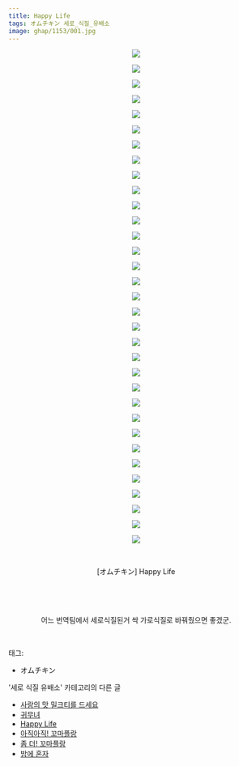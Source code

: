 ```yaml
---
title: Happy Life
tags: オムチキン 세로_식질_유배소
image: ghap/1153/001.jpg
---
```

<div class="article">
<p style="text-align: center; clear: none; float: none;"><img src="{{ site.nasurl }}/ghap/1153/001.jpg"/></p>
<p style="text-align: center; clear: none; float: none;"><img src="{{ site.nasurl }}/ghap/1153/002.jpg"/></p>
<p style="text-align: center; clear: none; float: none;"><img src="{{ site.nasurl }}/ghap/1153/003.jpg"/></p>
<p style="text-align: center; clear: none; float: none;"><img src="{{ site.nasurl }}/ghap/1153/004.jpg"/></p>
<p style="text-align: center; clear: none; float: none;"><img src="{{ site.nasurl }}/ghap/1153/005.jpg"/></p>
<p style="text-align: center; clear: none; float: none;"><img src="{{ site.nasurl }}/ghap/1153/006.jpg"/></p>
<p style="text-align: center; clear: none; float: none;"><img src="{{ site.nasurl }}/ghap/1153/007.jpg"/></p>
<p style="text-align: center; clear: none; float: none;"><img src="{{ site.nasurl }}/ghap/1153/008.jpg"/></p>
<p style="text-align: center; clear: none; float: none;"><img src="{{ site.nasurl }}/ghap/1153/009.jpg"/></p>
<p style="text-align: center; clear: none; float: none;"><img src="{{ site.nasurl }}/ghap/1153/010.jpg"/></p>
<p style="text-align: center; clear: none; float: none;"><img src="{{ site.nasurl }}/ghap/1153/011.jpg"/></p>
<p style="text-align: center; clear: none; float: none;"><img src="{{ site.nasurl }}/ghap/1153/012.jpg"/></p>
<p style="text-align: center; clear: none; float: none;"><img src="{{ site.nasurl }}/ghap/1153/013.jpg"/></p>
<p style="text-align: center; clear: none; float: none;"><img src="{{ site.nasurl }}/ghap/1153/014.jpg"/></p>
<p style="text-align: center; clear: none; float: none;"><img src="{{ site.nasurl }}/ghap/1153/015.jpg"/></p>
<p style="text-align: center; clear: none; float: none;"><img src="{{ site.nasurl }}/ghap/1153/016.jpg"/></p>
<p style="text-align: center; clear: none; float: none;"><img src="{{ site.nasurl }}/ghap/1153/017.jpg"/></p>
<p style="text-align: center; clear: none; float: none;"><img src="{{ site.nasurl }}/ghap/1153/018.jpg"/></p>
<p style="text-align: center; clear: none; float: none;"><img src="{{ site.nasurl }}/ghap/1153/019.jpg"/></p>
<p style="text-align: center; clear: none; float: none;"><img src="{{ site.nasurl }}/ghap/1153/020.jpg"/></p>
<p style="text-align: center; clear: none; float: none;"><img src="{{ site.nasurl }}/ghap/1153/021.jpg"/></p>
<p style="text-align: center; clear: none; float: none;"><img src="{{ site.nasurl }}/ghap/1153/022.jpg"/></p>
<p style="text-align: center; clear: none; float: none;"><img src="{{ site.nasurl }}/ghap/1153/023.jpg"/></p>
<p style="text-align: center; clear: none; float: none;"><img src="{{ site.nasurl }}/ghap/1153/024.jpg"/></p>
<p style="text-align: center; clear: none; float: none;"><img src="{{ site.nasurl }}/ghap/1153/025.jpg"/></p>
<p style="text-align: center; clear: none; float: none;"><img src="{{ site.nasurl }}/ghap/1153/026.jpg"/></p>
<p style="text-align: center; clear: none; float: none;"><img src="{{ site.nasurl }}/ghap/1153/027.jpg"/></p>
<p style="text-align: center; clear: none; float: none;"><img src="{{ site.nasurl }}/ghap/1153/028.jpg"/></p>
<p style="text-align: center; clear: none; float: none;"><img src="{{ site.nasurl }}/ghap/1153/029.jpg"/></p>
<p style="text-align: center; clear: none; float: none;"><img src="{{ site.nasurl }}/ghap/1153/030.jpg"/></p>
<p style="text-align: center; clear: none; float: none;"><img src="{{ site.nasurl }}/ghap/1153/031.jpg"/></p>
<p style="text-align: center; clear: none; float: none;"><img src="{{ site.nasurl }}/ghap/1153/032.jpg"/></p>
<p style="text-align: center; clear: none; float: none;"><img src="{{ site.nasurl }}/ghap/1153/033.jpg"/></p>
<p style="text-align: center; clear: none; float: none;"><br/></p>
<p style="text-align: center; clear: none; float: none;">[オムチキン] Happy Life</p>
<p style="text-align: center; clear: none; float: none;"><br/></p>
<p style="text-align: center; clear: none; float: none;"><br/></p>
<p style="text-align: center; clear: none; float: none;">어느 번역팀에서 세로식질된거 싹 가로식질로 바꿔줬으면 좋겠군.</p>
<p><br/></p>
</div><div class="tagTrail">
<p>태그: </p>
<ul>
<li>オムチキン</li>
</ul>
</div><div class="another">
<p>'세로 식질 유배소' 카테고리의 다른 글</p>
<ul>
<li><a href="/2016-07-28-ghap_1184">사랑의 맛 밀크티를 드세요</a></li>
<li><a href="/2016-07-28-ghap_1177">귀무녀</a></li>
<li><a href="/2016-07-27-ghap_1153">Happy Life</a></li>
<li><a href="/2016-07-26-ghap_1118">아직아직! 꼬마플랑</a></li>
<li><a href="/2016-07-22-ghap_1005">좀 더! 꼬마플랑</a></li>
<li><a href="/2016-07-21-ghap_993">밤에 혼자</a></li>
</ul>
</div><div class="cb_module cb_fluid">
<div class="cb_wrt cb_profile">
</div><!-- commentList close -->
</div>